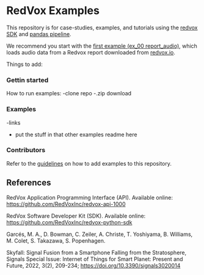 # RedVox Examples

This repository is for case-studies, examples, and tutorials using the [redvox SDK](https://github.com/RedVoxInc/redvox-python-sdk)
and [pandas pipeline](https://github.com/RedVoxInc/redpandas).

We recommend you start with the [first example (ex_00 report_audio)](https://github.com/RedVoxInc/redvox-examples/tree/main/examples/ex_00_report_audio),
which loads audio data from a Redvox report downloaded from [redvox.io](https://redvox.io/#/reports/E328).

Things to add:
### Gettin started
How to run examples:
-clone repo
-.zip download

### Examples
-links

- put the stuff in that other examples readme here

[//]: # (Please note that you must have an [account on redvox.io]&#40;https://redvox.io/#/login&#41; in order to access the data.  You may )

[//]: # ([sign up for a free account here]&#40;https://redvox.io/#/registration&#41;.)

### Contributors
Refer to the [guidelines](https://github.com/RedVoxInc/redvox-examples/blob/main/README_guidelines.md) on how to add examples to this repository.

## References

RedVox Application Programming Interface (API). Available online: https://github.com/RedVoxInc/redvox-api-1000

RedVox Software Developer Kit (SDK). Available online: https://github.com/RedVoxInc/redvox-python-sdk

Garcés, M. A., D. Bowman, C. Zeiler, A. Christe, T. Yoshiyama,
B. Williams, M. Colet, S. Takazawa, S. Popenhagen.

Skyfall: Signal Fusion from a Smartphone Falling from the Stratosphere,
Signals Special Issue: Internet of Things for Smart Planet: Present and Future, 2022,
3(2), 209-234; https://doi.org/10.3390/signals3020014